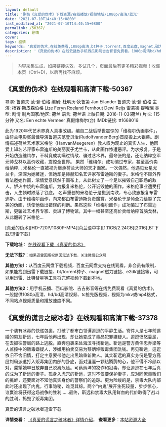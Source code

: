 ```yaml
---
layout: default
title: '剧情《真爱的伪术》下载资源/在线播放/视频地址/1080p/高清/蓝光'
date: "2021-07-10T14:40:15+0800"
last_modified_at: "2021-07-10T14:40:15+0800"
permalink: /50367/
categories: 剧情
cover:
tags: 剧情
keywords: '真爱的伪术,在线免费看,1080p高清,bt种子,torrent,百度云盘,magnet,磁力链,迅雷下载资源'
description: '《真爱的伪术》在线云播放手机西瓜影院吉吉影音免费看，1080p高清bd/hd未删减完整版和tc抢先枪版，mkv/mp4格式，附带bt/torrent种子、magnet/磁力链、百度云盘、网盘资源迅雷下载链接'
---
```


>内容采集生成，如果链接失效，多试几个，页面最后有更多精彩视频！收藏本页（Ctrl+D)，以后再找不麻烦。


## 《真爱的伪术》在线观看和高清下载-50367

导演: 鲁道夫·范·登·伯格 编剧: 杜明历·狄鲁第 Jan Eilander 鲁道夫·范·登·伯格 主演: 扬容·斯皮森伯格 Lize Feryn Roeland Fernhout Dewi Reijs 雷蒙德·提哈瑞 类型: 剧情 制片国家/地区: 荷兰 语言: 荷兰语 上映日期: 2016-11-03(荷兰) 片长: 115分钟 又名: Een echte Vermeer 真假维梅尔(台) IMDb链接: tt1668016

此为1920年代艺术界真人真事改编。编自二战后举世震惊的「维梅尔伪画事件」，由荷兰电影奖最佳导演鲁道夫范登贝治(RudolfvandenBerg)首度搬上大银幕。剧情描述荷兰艺术家米格伦（HanvanMeegeren）教人叹为观止的真实人生，他因爱上知名艺评家布雷迪斯的美丽妻子尤兰卡，从此画作惨遭恶评。为求报复，于是开始仿造维梅尔，不料竟成功瞒过情敌、骗过艺术界，最夸张的是，还让纳粹空军元帅戈林以高价收藏，震惊全世界。 果然「维梅尔」成功骗过专家，甚至高价卖给纳粹… 米格伦一直被视为继承荷兰大师的天才画家。一次偶然，他遇见女星尤兰卡，深深为她著迷，但她却是赫赫知名艺评家布雷迪斯的妻子。米格伦不顾外界看法邀她作画，浓情爱意跃然于画布上，从此树立了一个足以摧毁自己职场的敌人。妒火中烧的布雷迪斯，为报复米格伦，公开诋毁他的画作。米格伦事业遭受打击，人生顿时跌落了谷底。 名声重创的米格伦于是搬到南欧，专心致志报复布雷迪斯。由于维梅尔画作，向来都由布雷迪斯负责鑑赏，米格伦于是倾全力绘製了完美的伪画，诱使他做出错误的判断。果然这些「维梅尔画作」成功骗过了布雷迪斯，更骗过艺术界专家、卖进了博物馆，其中一幅甚至还高价卖给纳粹首脑戈林，从此翻转了米格伦…


[真爱的伪术][HD-720P/1080P-MP4][荷兰语中字][1.11GB/2.24GB][2016][BT下载/迅雷下载]

**下载地址**： [在线观看下载 《真爱的伪术》](https://www.btdx8.com/torrent/zadws_2016.html) 


**无法下载?**：`如果迅雷因版权原因无法下载，关注微信公众号 `

**其他方法1**：从百度云网盘下载视频，百度云网盘支持在线观看，非会员有限制，如果能找到迅雷下载链接、bt/torrent种子、magnet磁力链接、e2dk链接等，可以用迅雷、比特彗星等工具将完整视频下载到本地。

**其他方法2**：用手机云播、西瓜影院、吉吉影音等在线免费观看《真爱的伪术》，一般提供1080p高清、hd/bd高清视频、tc抢先版视频，视频为mkv或mp4格式，不同站点视频质量和播放速度不同。


## 《真爱的谎言之破冰者》在线观看和高清下载-37378

一个装有冰毒的快递包裹，打破了都市白领谭逗逗的平静生活。寄件人是七年前逃婚的男友靳远，七年后他再出现，却让她变成了毒品犯罪嫌疑人。逗逗愤怒委屈，在去抓往警局的路上逃脱，直奔包裹来处海滨寻找靳远。靳远是警方黄伟忠乔梁等人监控中的贩毒嫌疑人，涉嫌用拍卖交易为蔡炳坤贩毒集团洗钱。再见靳远，逗逗依旧不舍旧情，打定主意要带他走出黑暗重新做人。其实靳远的真实身份是警方高层刘局派遣打入贩毒集团内部的卧底，面对逗逗一颗热腾腾的心，他不得不冷颜以对，冀望她早日放弃自己脱离危险。可蔡炳坤的狡诈和狠毒，却让逗逗在七年后真的成为了靳远的妻子。孤身入虎穴的靳远，这时不仅要保护妻子，应对同僚毒贩们的挑衅，还要面对不知他真实身份的警察们的追踪。更为险峻的是，禁毒大队内部此时还出现了内鬼，行事隐秘，难觅其综。两个“内鬼”展开生死较量，步步惊心，谁赢谁将获得这场战争的胜利……最终，靳远和禁毒大队用鲜血的代价取得了战斗的胜利，捣毁了贩毒集团。


真爱的谎言之破冰者迅雷下载

**详情查看**： [《真爱的谎言之破冰者》详情介绍](/movie/37378/)， **查看更多**：[本站资源大全](/movie/t/all/)

